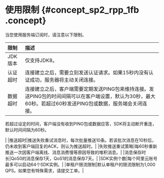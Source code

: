 # 使用限制 {#concept_sp2_rpp_1fb .concept}

当您使用服务端订阅时，请注意以下限制。

|限制|描述|
|:-|:-|
|JDK版本|仅支持JDK8。|
|认证超时|连接建立之后，需要立刻发送认证请求。如果15秒内没有认证成功，服务器将主动关闭连接。|
|数据超时|连接建立之后，客户端需要定期发送PING包来维持连接。发送PING包的时间间隔可以在客户端设置，默认为30秒，最大60秒。若超过60秒发送PING包或数据，服务端会关闭连接。

若超过设定的时间，客户端没有收到PING包或数据应答，SDK将主动断开重连，默认时间间隔为60秒。

|
|推送超时|推送失败重试消息时，每次批量推送10条。若该批次消息在10秒后，仍未收到客户端回复的ACK，则认为推送超时。|
|失败推送重试策略|每60秒重新推送一次因客户端离线、消息消费慢等原因导致的堆积消息。|
|消息保存时长|QoS0的消息保存1天，QoS1的消息保存7天。|
|SDK实例个数|每个阿里云账号最多可以启动64个SDK实例。|
|单租户限流限制|默认单租户的限流限制为1,000 QPS。如果您有特殊需求，请提交工单。|

